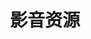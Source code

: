 ---
# 当前页面内容标题
title: 影音资源
# 当前页面图标
icon: play
# 分类
category:
  - 资源下载
  - 影音
# 标签
tag:
  - 影音
sticky: false
# 是否收藏在博客主题的文章列表中，当填入数字时，数字越大，排名越靠前。
star: false
# 是否将该文章添加至文章列表中
article: true
# 是否将该文章添加至时间线中
timeline: true
---